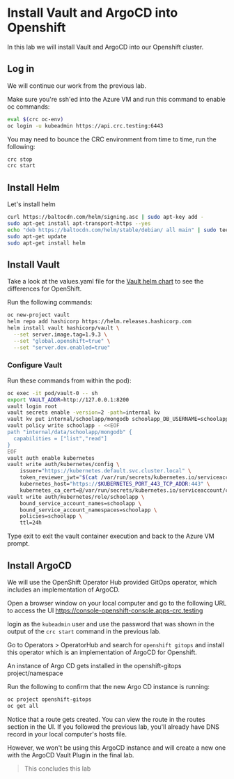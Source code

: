 # Install Vault and ArgoCD into Openshift

In this lab we will install Vault and ArgoCD into our Openshift cluster. 

## Log in

We will continue our work from the previous lab.

Make sure you're ssh'ed into the Azure VM and run this command to enable oc commands:
```bash
eval $(crc oc-env)
oc login -u kubeadmin https://api.crc.testing:6443
```

You may need to bounce the CRC environment from time to time, run the following:

```bash
crc stop
crc start
```


## Install Helm

Let's install helm

```bash
curl https://baltocdn.com/helm/signing.asc | sudo apt-key add -
sudo apt-get install apt-transport-https --yes
echo "deb https://baltocdn.com/helm/stable/debian/ all main" | sudo tee /etc/apt/sources.list.d/helm-stable-debian.list
sudo apt-get update
sudo apt-get install helm
```

## Install Vault

Take a look at the values.yaml file for the [Vault helm chart](https://github.com/hashicorp/vault-helm/blob/main/values.yaml) to see the differences for OpenShift.

Run the following commands:

```bash
oc new-project vault
helm repo add hashicorp https://helm.releases.hashicorp.com
helm install vault hashicorp/vault \
  --set server.image.tag=1.9.3 \
  --set "global.openshift=true" \
  --set "server.dev.enabled=true"
```

### Configure Vault

Run these commands from within the pod):

```bash
oc exec -it pod/vault-0 -- sh
export VAULT_ADDR=http://127.0.0.1:8200
vault login root
vault secrets enable -version=2 -path=internal kv
vault kv put internal/schoolapp/mongodb schoolapp_DB_USERNAME=schoolapp schoolapp_DB_PASSWORD=mongoRootPass
vault policy write schoolapp - <<EOF
path "internal/data/schoolapp/mongodb" {
  capabilities = ["list","read"]
}
EOF
vault auth enable kubernetes
vault write auth/kubernetes/config \
    issuer="https://kubernetes.default.svc.cluster.local" \
    token_reviewer_jwt="$(cat /var/run/secrets/kubernetes.io/serviceaccount/token)" \
    kubernetes_host="https://$KUBERNETES_PORT_443_TCP_ADDR:443" \
    kubernetes_ca_cert=@/var/run/secrets/kubernetes.io/serviceaccount/ca.crt
vault write auth/kubernetes/role/schoolapp \
    bound_service_account_names=schoolapp \
    bound_service_account_namespaces=schoolapp \
    policies=schoolapp \
    ttl=24h
```

Type exit to exit the vault container execution and back to the Azure VM prompt.

## Install ArgoCD

We will use the OpenShift Operator Hub provided GitOps operator, which includes an implementation of ArgoCD.

Open a browser window on your local computer and go to the following URL to access the UI
https://console-openshift-console.apps-crc.testing

login as the `kubeadmin` user and use the password that was shown in the output of the `crc start` command in the previous lab.

Go to Operators > OperatorHub and search for `openshift gitops`
and install this operator which is an implementation of ArgoCD for Openshift.

An instance of Argo CD gets installed in the openshift-gitops project/namespace

Run the following to confirm that the new Argo CD instance is running:

```bash
oc project openshift-gitops
oc get all
```

Notice that a route gets created. You can view the route in the routes section in the UI. If you followed the previous lab, you'll already have DNS record in your local computer's hosts file.

However, we won't be using this ArgoCD instance and will create a new one with the ArgoCD Vault Plugin in the final lab.

> This concludes this lab
